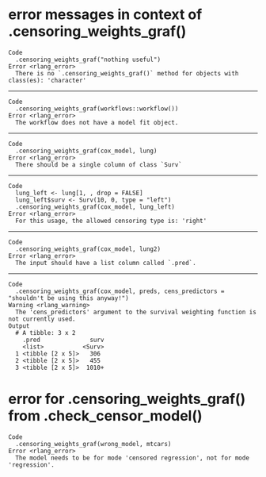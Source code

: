 # error messages in context of .censoring_weights_graf()

    Code
      .censoring_weights_graf("nothing useful")
    Error <rlang_error>
      There is no `.censoring_weights_graf()` method for objects with class(es): 'character'

---

    Code
      .censoring_weights_graf(workflows::workflow())
    Error <rlang_error>
      The workflow does not have a model fit object.

---

    Code
      .censoring_weights_graf(cox_model, lung)
    Error <rlang_error>
      There should be a single column of class `Surv`

---

    Code
      lung_left <- lung[1, , drop = FALSE]
      lung_left$surv <- Surv(10, 0, type = "left")
      .censoring_weights_graf(cox_model, lung_left)
    Error <rlang_error>
      For this usage, the allowed censoring type is: 'right'

---

    Code
      .censoring_weights_graf(cox_model, lung2)
    Error <rlang_error>
      The input should have a list column called `.pred`.

---

    Code
      .censoring_weights_graf(cox_model, preds, cens_predictors = "shouldn't be using this anyway!")
    Warning <rlang_warning>
      The 'cens_predictors' argument to the survival weighting function is not currently used.
    Output
      # A tibble: 3 x 2
        .pred              surv
        <list>           <Surv>
      1 <tibble [2 x 5]>   306 
      2 <tibble [2 x 5]>   455 
      3 <tibble [2 x 5]>  1010+

# error for .censoring_weights_graf() from .check_censor_model()

    Code
      .censoring_weights_graf(wrong_model, mtcars)
    Error <rlang_error>
      The model needs to be for mode 'censored regression', not for mode 'regression'.


